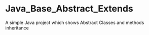 # Java_Base_Abstract_Extends
A simple Java project which shows Abstract Classes and methods inheritance
